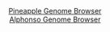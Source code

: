 <div id="Pineapple_Genome_Browser" align="center">
  <a href="https://igv.org/app/?sessionURL=blob:zZNda9swGIX_i6BlA8e27MaODWG4bbK2cT9Dmq2lGEWWHa2ypEqKkybkv08LG7tZobnYGOhCepH0nnP0aANaojQVHKQgcGHXhRA4QM_FcowaycgVaogGaYWYJg5QpCKKcExAugEV0gZN7nJ7cm6M1KnnUSM7DeK1cHXoogatBUdL7WLReCeCMTQTChmhtHesUCs8WredJZkhKV3bO3S7XokM8hCTc8G18CThdbG09xW_SkVNuGhI0SyYoTsBhdVjNZZuhT5l03GGMdF6RF7Py342Os_uw8Hk4XN08jC5PptOounhmNYcmYUi_ZWQk.xmmOcZvn1.FgfBMb7KL0h4K8eD3kF4ejhYSaqI7sMYxiH0YRzbaCgvyep_cm0H3dP5QzcfH5_E.TLkgbl5yaPr8m6VRwfBsO0dveF86wAm8MKyAPBcxSn0ndCPnG4QdX5MYc_x_cTmowQF6eOTA4xC.Nluf9wA8yotMUCTl8UOHgcIVRIF0k7i.zFMkqB7FB_5SQK3zgYsFPt74Q4nd0nsB1kQREVFmbE4l4XmUruIc7fFlVuv90yTjE5X8l4NTnv3obwc5bMvGRti1sR1_SZFtvXuAa3R9yj6J9y9R4hrZvvChhBsq8Hl2bq5GrdztvjGMdPr9vLWfrivfwyoZ.3uF04lVIOM3W8rdvmTtxYpirixhZZqOqOMmtepzVEsQQoD28oBWDBhOQSqnn3wHd.BXf_jbzzD7dP2Ow--">Pineapple Genome Browser</a>
</div>
<div id="Alphonso_Genome_Browser" align="center">
  <a href="https://igv.org/app/?sessionURL=blob:zZJdb5swFIb_i6VWm0TAhhICUjXRNmu6dEtDRtIPVcghBrwam9gOSRrlv8.rNu1mlZqLTZN8YR8ZznsePzvQEqmo4CACro18GyFgAVWJ9QTXDSNfcE0UiArMFLGAJAWRhOcERDtQYKVxmlybLyutGxU5DtVNp8a8FLbybFzjZ8HxWtm5qJ1zwRieC4m1kMo5k7gVDi3bzprMcdPYprdn.84Ca.xg1lSCK.E0hJfZ2vwv.1XKSsJFTbJ6xTR9CZCZPCbjwi7wh3g2ifOcKDUk26vFaTy8iqdeP72_7J7fp6PBLO3Ojie05FivJDk9v7m7vEmm7ZF7NvbrpZbdapDINp7cXo97R97FcX_TUEnUKQpQ4CHo9k4MGsoXZPM_TW0WPXDy2WzIPrNJtWzTTzfxrTs467vxxnBInkbwlcn3FmAiXxkXQF7JIELQ8mDX8t1u58cW9SwIQ8NHCgqih0cLaInzJ3P9YQf0tjHGAEWWqxd5LCDkgkgQdUIIAxSGrn8SnMAwRHtrB1aS_T24H9MkDKAbu243KyjTRudFpnijbMy53eaFXT4fSHOT9CvfIxTeJ3f5xdRgdDkJpqOtb7Z0_EeevmFg2r88ohn2Lan.iXtvCWLr.aHCbWleLrfj8bIawEGNv8Vo2Pu6ZEUqnl7FcxiaQsgaa3PfVMzxp3EtlhRzbQotVXROGdXbmaEo1iBCrmllgVwwYUwEspy_gxa0kA_f_xbU2z_uvwM-">Alphonso Genome Browser</a>
</div>
